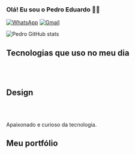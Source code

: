 
### Olá! Eu sou o Pedro Eduardo ✌🏻

[![WhatsApp](https://img.shields.io/badge/WhatsApp-25D366?style=for-the-badge&logo=whatsapp&logoColor=white)]((75)982782718)
[![Gmail](https://img.shields.io/badge/Gmail-D14836?style=for-the-badge&logo=gmail&logoColor=white)](pedrodev0202@gmail.com)

![Pedro GitHub stats](https://github-readme-stats.vercel.app/api?username=Pedrodev13&show_icons=true&theme=dracula)

## Tecnologias que uso no meu dia

<div style="display: inline_block"><br>
 <img style="aling:center" alt=""src="https://img.shields.io/badge/HTML5-E34F26?style=for-the-badge&logo=html5&logoColor=white"/>
 <img style="aling:center" alt=""src="https://img.shields.io/badge/CSS3-1572B6?style=for-the-badge&logo=css3&logoColor=white"/>
 <img style="aling:center" alt=""src="https://img.shields.io/badge/Sass-CC6699?style=for-the-badge&logo=sass&logoColor=white"/>
 <img style="aling:center" alt=""src="https://img.shields.io/badge/JavaScript-323330?style=for-the-badge&logo=javascript&logoColor=F7DF1E"/>
 <img style="aling:center" alt=""src="https://img.shields.io/badge/Node.js-43853D?style=for-the-badge&logo=node.js&logoColor=white"/>
 <img style="aling:center" alt=""src="https://img.shields.io/badge/React-20232A?style=for-the-badge&logo=react&logoColor=61DAFB"/>
 <img style="aling:center" alt=""src="https://img.shields.io/badge/TypeScript-007ACC?style=for-the-badge&logo=typescript&logoColor=white"/>
 <img style="aling:center" alt=""src="https://img.shields.io/badge/Bootstrap-563D7C?style=for-the-badge&logo=bootstrap&logoColor=white"/>
 <img style="aling:center" alt=""src="https://img.shields.io/badge/Tailwind_CSS-38B2AC?style=for-the-badge&logo=tailwind-css&logoColor=white"/>
</div>

## Design
<div>
   <img style="aling:center" alt=""src="https://img.shields.io/badge/Figma-F24E1E?style=for-the-badge&logo=figma&logoColor=white"/>
   <img style="aling:center" alt=""src="https://img.shields.io/badge/Behance-0054F7?style=for-the-badge&logo=behance&logoColor=white"/>
   <img style="aling:center" alt=""src="https://img.shields.io/badge/Canva-%2300C4CC.svg?&style=for-the-badge&logo=Canva&logoColor=white"/>
   <img style="aling:center" alt=""src="https://img.shields.io/badge/Adobe%20Photoshop-31A8FF?style=for-the-badge&logo=Adobe%20Photoshop&logoColor=black"/>
</div><br>

Apaixonado e curioso da tecnologia.

## Meu portfólio 
